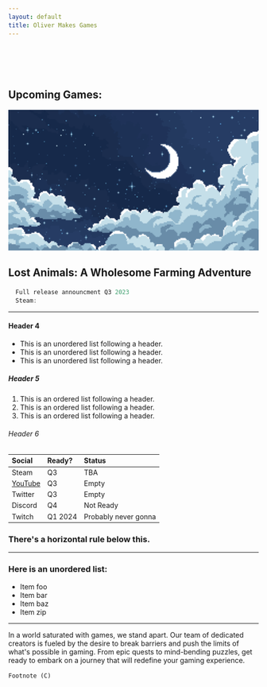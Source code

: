 ```yaml
---
layout: default
title: Oliver Makes Games
---
```


#  

## Upcoming Games:

![Banner](/assets/img/BG.png)

## Lost Animals: A Wholesome Farming Adventure

```js
  Full release announcment Q3 2023
  Steam:
```

* * *

#### Header 4

*   This is an unordered list following a header.
*   This is an unordered list following a header.
*   This is an unordered list following a header.

##### Header 5

1.  This is an ordered list following a header.
2.  This is an ordered list following a header.
3.  This is an ordered list following a header.

###### Header 6

| Social       | Ready?            | Status|
|:-------------|:------------------|:------|
| Steam        | Q3                | TBA |
| [YouTube](https://www.youtube.com/channel/UC0XdaCA-zPShdqIptghatgg)      | Q3                |Empty|
| Twitter      | Q3                |Empty   |
| Discord      | Q4                |Not Ready|
| Twitch       | Q1 2024           |Probably never gonna  |

### There's a horizontal rule below this.

* * *

### Here is an unordered list:

*   Item foo
*   Item bar
*   Item baz
*   Item zip

* * *

In a world saturated with games, we stand apart. Our team of dedicated creators is fueled by the desire to break barriers and push the limits of what's possible in gaming. From epic quests to mind-bending puzzles, get ready to embark on a journey that will redefine your gaming experience.

```
Footnote (C)
```
